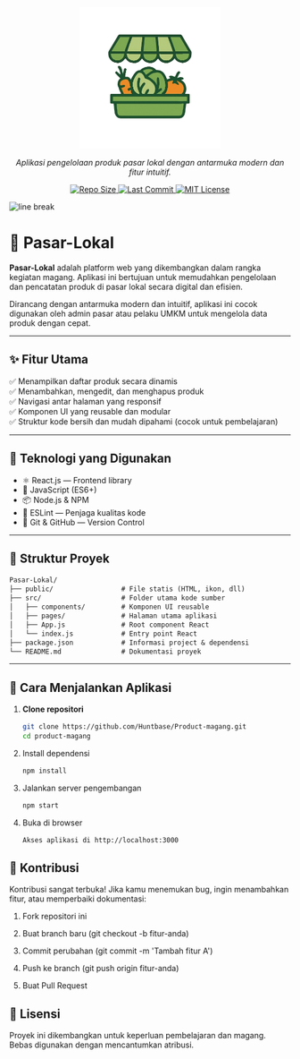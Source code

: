 <div id="top">

<p align="center">

<img alt="Pasar Lokal Logo" src="./public/favicon.ico" width="50%">

</p>

<p align="center">
  <em>Aplikasi pengelolaan produk pasar lokal dengan antarmuka modern dan fitur intuitif.</em>
</p>

<p align="center">
  <a href="https://github.com/Huntbase/Product-magang">
    <img src="https://img.shields.io/github/repo-size/Huntbase/Product-magang?label=Repo%20Size&color=green&logo=github" alt="Repo Size">
  </a>
  <a href="https://github.com/Huntbase/Product-magang/commits/main">
    <img src="https://img.shields.io/github/last-commit/Huntbase/Product-magang?label=Last%20Commit&color=blueviolet&logo=git" alt="Last Commit">
  </a>
  <a href="https://opensource.org/license/mit/">
    <img src="https://img.shields.io/badge/License-MIT-green.svg?logo=opensourceinitiative" alt="MIT License">
  </a>
</p>

</div>

<img src="https://raw.githubusercontent.com/eli64s/readme-ai/eb2a0b4778c633911303f3c00f87874f398b5180/docs/docs/assets/svg/line-gradient.svg" alt="line break" width="100%" height="3px">

# 🛒 Pasar-Lokal

**Pasar-Lokal** adalah platform web yang dikembangkan dalam rangka kegiatan magang. Aplikasi ini bertujuan untuk memudahkan pengelolaan dan pencatatan produk di pasar lokal secara digital dan efisien.

Dirancang dengan antarmuka modern dan intuitif, aplikasi ini cocok digunakan oleh admin pasar atau pelaku UMKM untuk mengelola data produk dengan cepat.

---

## ✨ Fitur Utama

✅ Menampilkan daftar produk secara dinamis  
✅ Menambahkan, mengedit, dan menghapus produk  
✅ Navigasi antar halaman yang responsif  
✅ Komponen UI yang reusable dan modular  
✅ Struktur kode bersih dan mudah dipahami (cocok untuk pembelajaran)

---

## 🔧 Teknologi yang Digunakan

- ⚛️ React.js — Frontend library
- 🧰 JavaScript (ES6+)
- 📦 Node.js & NPM
- 🧹 ESLint — Penjaga kualitas kode
- 📁 Git & GitHub — Version Control

---

## 📂 Struktur Proyek

```text
Pasar-Lokal/
├── public/                 # File statis (HTML, ikon, dll)
├── src/                    # Folder utama kode sumber
│   ├── components/         # Komponen UI reusable
│   ├── pages/              # Halaman utama aplikasi
│   ├── App.js              # Root component React
│   └── index.js            # Entry point React
├── package.json            # Informasi project & dependensi
└── README.md               # Dokumentasi proyek
```

---

## 🚀 Cara Menjalankan Aplikasi

1. **Clone repositori**

   ```bash
   git clone https://github.com/Huntbase/Product-magang.git
   cd product-magang
   ```

2. Install dependensi

   ```bash
   npm install
   ```

3. Jalankan server pengembangan

   ```bash
   npm start
   ```

4. Buka di browser

   ```bash
   Akses aplikasi di http://localhost:3000
   ```

## 🙌 Kontribusi

Kontribusi sangat terbuka!
Jika kamu menemukan bug, ingin menambahkan fitur, atau memperbaiki dokumentasi:

1. Fork repositori ini

2. Buat branch baru (git checkout -b fitur-anda)

3. Commit perubahan (git commit -m 'Tambah fitur A')

4. Push ke branch (git push origin fitur-anda)

5. Buat Pull Request

## 📄 Lisensi

Proyek ini dikembangkan untuk keperluan pembelajaran dan magang. Bebas digunakan dengan mencantumkan atribusi.
